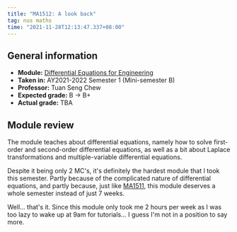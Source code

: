 ```yaml
---
title: "MA1512: A look back"
tag: nus maths
time: "2021-11-28T12:13:47.337+08:00"
---
```


## General information

* **Module:** [Differential Equations for Engineering](https://nusmods.com/modules/MA1512)
* **Taken in:** AY2021-2022 Semester 1 (Mini-semester B)
* **Professor:** Tuan Seng Chew
* **Expected grade:** B &rarr; B+
* **Actual grade:** TBA

## Module review

The module teaches about differential equations, namely how to solve first-order
and second-order differential equations, as well as a bit about Laplace
transformations and multiple-variable differential equations.

Despite it being only 2 MC's, it's definitely the hardest module that I took this
semester. Partly because of the complicated nature of differential equations,
and partly because, just like [MA1511](/posts/ma1511-a-look-back), this module
deserves a whole semester instead of just 7 weeks.

Well... that's it. Since this module only took me 2 hours per week as I was too
lazy to wake up at 9am for tutorials... I guess I'm not in a position to say
more.
